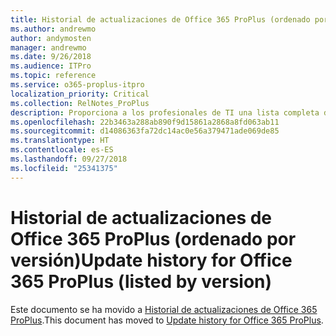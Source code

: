 ```yaml
---
title: Historial de actualizaciones de Office 365 ProPlus (ordenado por versión)
ms.author: andrewmo
author: andymosten
manager: andrewmo
ms.date: 9/26/2018
ms.audience: ITPro
ms.topic: reference
ms.service: o365-proplus-itpro
localization_priority: Critical
ms.collection: RelNotes_ProPlus
description: Proporciona a los profesionales de TI una lista completa de las versiones de Office 365 ProPlus, organizada por versión, con vínculos a las notas de la versión
ms.openlocfilehash: 22b3463a288ab890f9d15861a2868a8fd063ab11
ms.sourcegitcommit: d14086363fa72dc14ac0e56a379471ade069de85
ms.translationtype: HT
ms.contentlocale: es-ES
ms.lasthandoff: 09/27/2018
ms.locfileid: "25341375"
---
```

# <a name="update-history-for-office-365-proplus-listed-by-version"></a><span data-ttu-id="456df-103">Historial de actualizaciones de Office 365 ProPlus (ordenado por versión)</span><span class="sxs-lookup"><span data-stu-id="456df-103">Update history for Office 365 ProPlus (listed by version)</span></span>
 
<span data-ttu-id="456df-104">Este documento se ha movido a [Historial de actualizaciones de Office 365 ProPlus](https://docs.microsoft.com/en-us/officeupdates/update-history-office365-proplus-by-date).</span><span class="sxs-lookup"><span data-stu-id="456df-104">This document has moved to [Update history for Office 365 ProPlus](https://docs.microsoft.com/en-us/officeupdates/update-history-office365-proplus-by-date).</span></span>